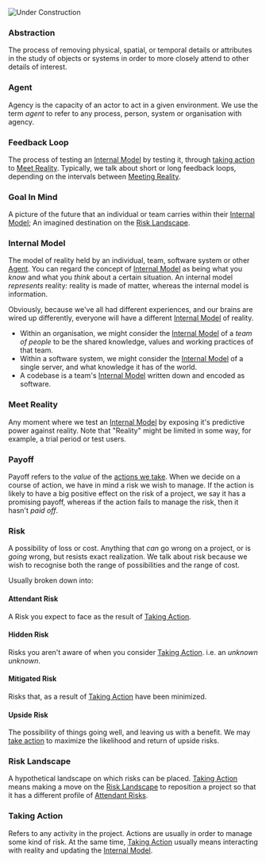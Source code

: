 ![Under Construction](../images/state/uc.png)

### Abstraction

The process of removing physical, spatial, or temporal details or attributes in the study of objects or systems in order to more closely attend to other details of interest.

### Agent

Agency is the capacity of an actor to act in a given environment.  We use the term _agent_ to refer to any process, person, system or organisation with agency.

### Feedback Loop

The process of testing an [Internal Model](#internal-model) by testing it, through [taking action](#taking-action) to [Meet Reality](#meet-reality).  Typically, we talk about short or long feedback loops, depending on the intervals between [Meeting Reality](#meet-reality).

### Goal In Mind

A picture of the future that an individual or team carries within their [Internal Model](Glossary#internal-model);  An imagined destination on the [Risk Landscape](#risk-landscape).

### Internal Model

The model of reality held by an individual, team, software system or other [Agent](#agent).   You can regard the concept of [Internal Model](#internal-model) as being what you _know_ and what you _think_ about a certain situation.  An internal model _represents_ reality:  reality is made of matter, whereas the internal model is information.

Obviously, because we've all had different experiences, and our brains are wired up differently, everyone will have a different [Internal Model](#internal-model) of reality.  

- Within an organisation, we might consider the [Internal Model](#internal-model) of a _team of people_ to be the shared knowledge, values and working practices of that team.
- Within a software system, we might consider the [Internal Model](#internal-model) of a single server, and what knowledge it has of the world.
- A codebase is a team's [Internal Model](#internal-model) written down and encoded as software.

### Meet Reality

Any moment where we test an [Internal Model](#internal-model) by exposing it's predictive power against reality.  Note that "Reality" might be limited in some way, for example, a trial period or test users.  

### Payoff

Payoff refers to the _value_ of the [actions we take](#taking-action).  When we decide on a course of action, we have in mind a risk we wish to manage.  If the action is likely to have a big positive effect on the risk of a project, we say it has a promising payoff, whereas if the action fails to manage the risk, then it hasn't _paid off_.  

### Risk

A possibility of loss or cost.  Anything that _can_ go wrong on a project, or is _going_ wrong, but resists exact realization.  We talk about risk because we wish to recognise both the range of possibilities and the range of cost.  

Usually broken down into: 

#### Attendant Risk

A Risk you expect to face as the result of [Taking Action](#taking-action).

#### Hidden Risk

Risks you aren't aware of when you consider [Taking Action](#taking-action).  i.e. an _unknown unknown_.

#### Mitigated Risk

Risks that, as a result of [Taking Action](#taking-action) have been minimized. 

#### Upside Risk

The possibility of things going well, and leaving us with a benefit.  We may [take action](#taking-action) to maximize the likelihood and return of upside risks.

### Risk Landscape

A hypothetical landscape on which risks can be placed.  [Taking Action](#taking-action) means making a move on the [Risk Landscape](#risk-landscape) to reposition a project so that it has a different profile of [Attendant Risks](#attendant-risk).

### Taking Action

Refers to any activity in the project.  Actions are usually in order to manage some kind of risk.  At the same time, [Taking Action](#taking-action) usually means interacting with reality and updating the [Internal Model](#internal-model).

